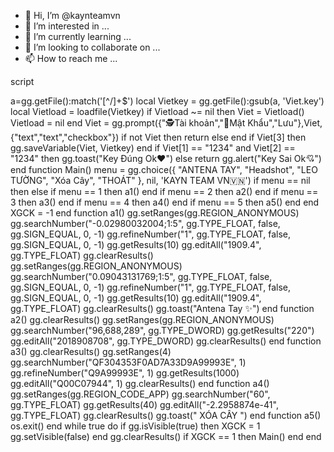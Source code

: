 - 👋 Hi, I’m @kaynteamvn
- 👀 I’m interested in ...
- 🌱 I’m currently learning ...
- 💞️ I’m looking to collaborate on ...
- 📫 How to reach me ...

<!---
kaynteamvn/kaynteamvn is a ✨ special ✨ repository because its `README.md` (this file) appears on your GitHub profile.
You can click the Preview link to take a look at your changes.
--->

script


a=gg.getFile():match('[^/]+$')
local Vietkey = gg.getFile():gsub(a, 'Viet.key')
local Vietload = loadfile(Vietkey)
if Vietload ~= nil then
  Viet = Vietload()
  Vietload = nil
end
Viet = gg.prompt({"🕵️Tài khoản","🔐Mật Khẩu","Lưu"},Viet,{"text","text","checkbox"})
if not Viet then return else end
if Viet[3] then gg.saveVariable(Viet, Vietkey) end
if Viet[1] == "1234" and Viet[2] == "1234" then gg.toast("Key Đúng Ok♥️") else return gg.alert("Key Sai Ok💘") 
end
function Main()
menu = gg.choice({
"ANTENA TAY",
"Headshot",
"LEO TƯỜNG",
"Xóa Cây",
"THOÁT"
}, nil, 'KAYN TEAM VN🇻🇳')
if menu == nil then else
if menu == 1 then a1() end
if menu == 2 then a2() end
if menu == 3 then a3() end
if menu == 4 then a4() end
if menu == 5 then a5() end
end
XGCK = -1
end
function a1()
gg.setRanges(gg.REGION_ANONYMOUS)
    gg.searchNumber("-0.02980032004;1:5", gg.TYPE_FLOAT, false, gg.SIGN_EQUAL, 0, -1)
    gg.refineNumber("1", gg.TYPE_FLOAT, false, gg.SIGN_EQUAL, 0, -1)
    gg.getResults(10)
    gg.editAll("1909.4", gg.TYPE_FLOAT)
    gg.clearResults()
    gg.setRanges(gg.REGION_ANONYMOUS)
    gg.searchNumber("0.09043131769;1:5", gg.TYPE_FLOAT, false, gg.SIGN_EQUAL, 0, -1)
    gg.refineNumber("1", gg.TYPE_FLOAT, false, gg.SIGN_EQUAL, 0, -1)
    gg.getResults(10)
    gg.editAll("1909.4", gg.TYPE_FLOAT)
    gg.clearResults()
    gg.toast("Antena Tay ✨")
end
function a2()
gg.clearResults()
gg.setRanges(gg.REGION_ANONYMOUS)
gg.searchNumber("96,688,289", gg.TYPE_DWORD)
gg.getResults("220")
gg.editAll("2018908708", gg.TYPE_DWORD)
gg.clearResults()
end
function a3()
gg.clearResults()
gg.setRanges(4)
gg.searchNumber("QF304353F0AD7A33D9A99993E", 1)
gg.refineNumber("Q9A99993E", 1)
gg.getResults(1000)
gg.editAll("Q00C07944", 1)
gg.clearResults()
end
function a4()
gg.setRanges(gg.REGION_CODE_APP)
  gg.searchNumber("60", gg.TYPE_FLOAT)
  gg.getResults(40)
  gg.editAll("-2.2958874e-41", gg.TYPE_FLOAT)
  gg.clearResults()
  gg.toast(" XÓA CÂY ") 
end
function a5()
os.exit()
end
while true do
if gg.isVisible(true) then
XGCK = 1
gg.setVisible(false)
end
gg.clearResults()
if XGCK == 1 then Main() end
end
 
